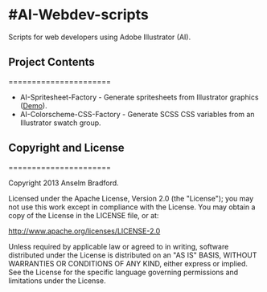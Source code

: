 #AI-Webdev-scripts
======================

Scripts for web developers using Adobe Illustrator (AI). 

## Project Contents
======================

* AI-Spritesheet-Factory - Generate spritesheets from Illustrator graphics (<a href="http://vimeo.com/63556797">Demo</a>).
* AI-Colorscheme-CSS-Factory - Generate SCSS CSS variables from an Illustrator swatch group.

## Copyright and License
======================

Copyright 2013 Anselm Bradford.

Licensed under the Apache License, Version 2.0 (the "License"); you may not use this work except in compliance with the License. You may obtain a copy of the License in the LICENSE file, or at:

http://www.apache.org/licenses/LICENSE-2.0

Unless required by applicable law or agreed to in writing, software distributed under the License is distributed on an "AS IS" BASIS, WITHOUT WARRANTIES OR CONDITIONS OF ANY KIND, either express or implied. See the License for the specific language governing permissions and limitations under the License.